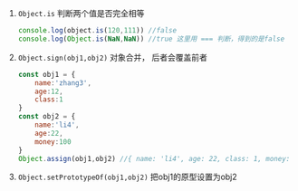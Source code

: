 1. `Object.is` 判断两个值是否完全相等

   ```js
   console.log(object.is(120,111)) //false
   console.log(Object.is(NaN,NaN)) //true 这里用 === 判断，得到的是false
   ```

2. `Object.sign(obj1,obj2)` 对象合并， 后者会覆盖前者

   ```js
   const obj1 = {
       name:'zhang3',
       age:12,
       class:1
   }
   const obj2 = {
       name:'li4',
       age:22,
       money:100
   }
   Object.assign(obj1,obj2) //{ name: 'li4', age: 22, class: 1, money: 100 }
   ```

3. `Object.setPrototypeOf(obj1,obj2)` 把obj1的原型设置为obj2